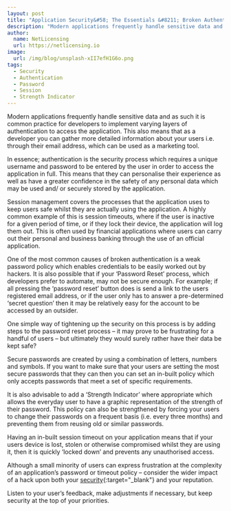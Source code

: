 ```yaml
---
layout: post
title: "Application Security&#58; The Essentials &#8211; Broken Authentication and Session Management"
description: "Modern applications frequently handle sensitive data and as such it is common practice for developers to implement varying layers of authentication to access the application"
author:
  name: NetLicensing
  url: https://netlicensing.io
image:
  url: /img/blog/unsplash-xII7efH1G6o.png
tags:
  - Security
  - Authentication
  - Password
  - Session
  - Strength Indicator
---
```


Modern applications frequently handle sensitive data and as such it is common practice for developers to implement varying layers of authentication to access the application. This also means that as a developer you can gather more detailed information about your users i.e. through their email address, which can be used as a marketing tool.

In essence; authentication is the security process which requires a unique username and password to be entered by the user in order to access the application in full. This means that they can personalise their experience as well as have a greater confidence in the safety of any personal data which may be used and/ or securely stored by the application.

Session management covers the processes that the application uses to keep users safe whilst they are actually using the application. A highly common example of this is session timeouts, where if the user is inactive for a given period of time, or if they lock their device, the application will log them out. This is often used by financial applications where users can carry out their personal and business banking through the use of an official application.

One of the most common causes of broken authentication is a weak password policy which enables credentials to be easily worked out by hackers. It is also possible that if your ‘Password Reset’ process, which developers prefer to automate, may not be secure enough. For example; if all pressing the ‘password reset’ button does is send a link to the users registered email address, or if the user only has to answer a pre-determined ‘secret question’ then it may be relatively easy for the account to be accessed by an outsider.

One simple way of tightening up the security on this process is by adding steps to the password reset process – it may prove to be frustrating for a handful of users – but ultimately they would surely rather have their data be kept safe?

Secure passwords are created by using a combination of letters, numbers and symbols. If you want to make sure that your users are setting the most secure passwords that they can then you can set an in-built policy which only accepts passwords that meet a set of specific requirements.

It is also advisable to add a ‘Strength Indicator’ where appropriate which allows the everyday user to have a graphic representation of the strength of their password. This policy can also be strengthened by forcing your users to change their passwords on a frequent basis (i.e. every three months) and preventing them from reusing old or similar passwords.

Having an in-built session timeout on your application means that if your users device is lost, stolen or otherwise compromised whilst they are using it, then it is quickly ‘locked down’ and prevents any unauthorised access.

Although a small minority of users can express frustration at the complexity of an application’s password or timeout policy – consider the wider impact of a hack upon both your [security](https://www.google.com/search?q=site%3Anetlicensing.io%20Application%20Security%20Essentials "Application Security Essentials"){:target="_blank"} and your reputation.

Listen to your user’s feedback, make adjustments if necessary, but keep security at the top of your priorities.
